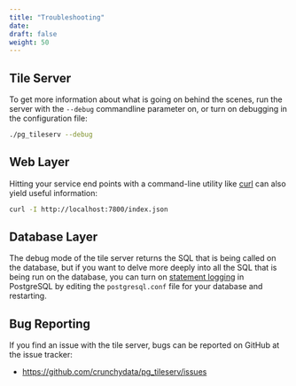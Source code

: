 ```yaml
---
title: "Troubleshooting"
date:
draft: false
weight: 50
---
```


## Tile Server

To get more information about what is going on behind the scenes, run the server with the `--debug` commandline parameter on, or turn on debugging in the configuration file:
```sh
./pg_tileserv --debug
```

## Web Layer

Hitting your service end points with a command-line utility like [curl](https://curl.haxx.se/) can also yield useful information:
```sh
curl -I http://localhost:7800/index.json
```

## Database Layer

The debug mode of the tile server returns the SQL that is being called on the database, but if you want to delve more deeply into all the SQL that is being run on the database, you can turn on [statement logging](https://www.postgresql.org/docs/current/runtime-config-logging.html#GUC-LOG-STATEMENT) in PostgreSQL by editing the `postgresql.conf` file for your database and restarting.

## Bug Reporting

If you find an issue with the tile server, bugs can be reported on GitHub at the issue tracker:

* https://github.com/crunchydata/pg_tileserv/issues
